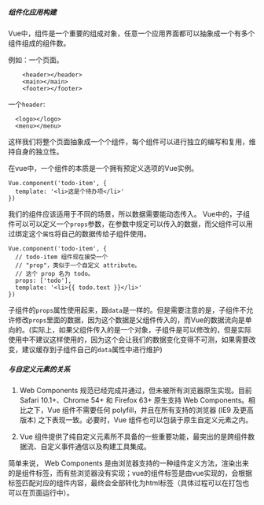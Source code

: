 ##### 组件化应用构建

Vue中，组件是一个重要的组成对象，任意一个应用界面都可以抽象成一个有多个组件组成的组件数。

例如：一个页面。
```
    <header></header>
    <main></main>
    <footer></footer>
```
一个`header`:
```
  <logo></logo>
  <menu></menu>
```
这样我们将整个页面抽象成一个个组件，每个组件可以进行独立的编写和复用，维持自身的独立性。

在vue中，一个组件的本质是一个拥有预定义选项的Vue实例。
```
Vue.component('todo-item', {
  template: '<li>这是个待办项</li>'
})
```
我们的组件应该适用于不同的场景，所以数据需要能动态传入。
Vue中的，子组件可以可以定义一个`props`参数，在参数中规定可以传入的数据，而父组件可以用过绑定这个`属性`将自己的数据传给子组件使用。
```
Vue.component('todo-item', {
  // todo-item 组件现在接受一个
  // "prop"，类似于一个自定义 attribute。
  // 这个 prop 名为 todo。
  props: ['todo'],
  template: '<li>{{ todo.text }}</li>'
})
```
子组件的`props`属性使用起来，跟`data`是一样的。但是需要注意的是，子组件不允许修改`props`里面的数据，因为这个数据是父组件传入的，而Vue的数据流向是单向的。(实际上，如果父组件传入的是一个对象，子组件是可以修改的，但是实际使用中不建议这样使用的，因为这个会让我们的数据变化变得不可测，如果需要改变，建议缓存到子组件自己的`data`属性中进行维护)

##### 与自定义元素的关系

1. Web Components 规范已经完成并通过，但未被所有浏览器原生实现。目前 Safari 10.1+、Chrome 54+ 和 Firefox 63+ 原生支持 Web Components。相比之下，Vue 组件不需要任何 polyfill，并且在所有支持的浏览器 (IE9 及更高版本) 之下表现一致。必要时，Vue 组件也可以包装于原生自定义元素之内。

2. Vue 组件提供了纯自定义元素所不具备的一些重要功能，最突出的是跨组件数据流、自定义事件通信以及构建工具集成。

简单来说， Web Components 是由浏览器支持的一种组件定义方法，渲染出来的是组件标签，而有些浏览器没有实现；vue的组件标签是由vue实现的，会根据标签匹配对应的组件内容，最终会全部转化为html标签（具体过程可以在打包也可以在页面运行中）。